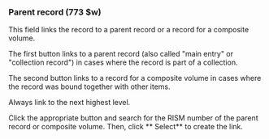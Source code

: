 ### Parent record (773 $w)

This field links the record to a parent record or a record for a composite volume.

The first button links to a parent record (also called "main entry" or "collection record") in cases where the record is part of a collection.

The second button links to a record for a composite volume in cases where the record was bound together with other items.

Always link to the next highest level.

Click the appropriate button and search for the RISM number of the parent record or composite volume. Then, click ** Select** to create the link.
